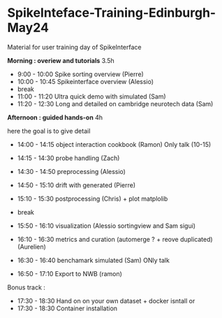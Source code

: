 # SpikeInteface-Training-Edinburgh-May24

Material for user training day of SpikeInterface


**Morning : overiew and tutorials** 3.5h

* 9:00 - 10:00 Spike sorting overview (Pierre)
* 10:00 - 10:45 Spikeinterface overview (Alessio)
* break
* 11:00 - 11:20 Ultra quick demo with simulated (Sam)
* 11:20 - 12:30 Long and detailed on cambridge neurotech data (Sam)


**Afternoon : guided hands-on** 4h

here the goal is to give detail

* 14:00 - 14:15 object interaction cookbook (Ramon) Only talk (10-15)
* 14:15 - 14:30 probe handling (Zach) 
* 14:30 - 14:50 preprocessing (Alessio)
* 14:50 - 15:10 drift with generated  (Pierre)
* 15:10 - 15:30 postprocessing (Chris) + plot matplolib


* break
* 15:50 - 16:10 visualization (Alessio sortingview and Sam sigui)
* 16:10 - 16:30 metrics and curation (automerge ? + reove duplicated) (Aurelien)
* 16:30 - 16:40 benchamark simulated  (Sam) ONly talk
* 16:50 - 17:10 Export to NWB (ramon)

Bonus track : 
* 17:30 - 18:30 Hand on on your own dataset + docker isntall
or
* 17:30 - 18:30 Container installation

